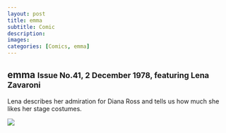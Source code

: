 ```yaml
---
layout: post
title: emma
subtitle: Comic
description:
images:
categories: [Comics, emma]
---
```


<main class="Main-Default">
<article>
<div class="row">
<div class="col s12">
<h2>emma <small>Issue No.41, 2 December 1978, featuring Lena Zavaroni</small></h2>
</div></div>

<div class="row">
<div class="col s12  m9">
<p class="flow-text">Lena describes her admiration for Diana Ross and tells us how much she likes her stage costumes.</p>
</div>

<div class="col s12  m3">
<div class="card hoverable Card-Default">
<div class="card-content">
<img class="responsive-img materialboxed" src="/images/comics/emma%20-%20Issue%20No.41.jpg">
</div></div></div></div>
</article>
</main>
<!-- Scripts -->
<script src="https://code.jquery.com/jquery-2.1.1.min.js"></script>
<script src="/materialize/js/materialize.min.js"></script>
<script src="/materialize/js/init.js"></script>
</body>
</html>
